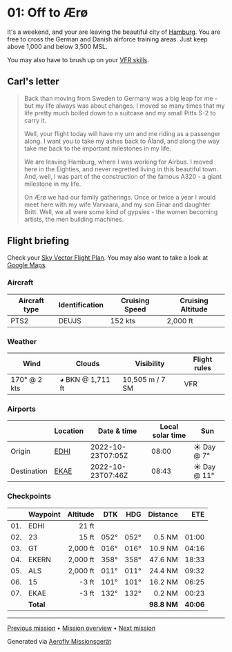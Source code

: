 # 01: Off to Ærø

It's a weekend, and your are leaving the beautiful city of [Hamburg](https://en.wikipedia.org/wiki/Hamburg). You are free to cross the German and Danish airforce training areas. Just keep above 1,000 and below 3,500 MSL.

You may also have to brush up on your [VFR skills](https://journal.3960.org/posts/2019-09-22-vfr-ohne-technischen-schnickschnack/).

## Carl's letter

> Back than moving from Sweden to Germany was a big leap for me - but my life always was about changes. I moved so many times that my life pretty much boiled down to a suitcase and my small Pitts S-2 to carry it.
>
> Well, your flight today will have my urn and me riding as a passenger along. I want you to take my ashes back to Åland, and along the way take me back to the important milestones in my life.
>
> We are leaving Hamburg, where I was working for Airbus. I moved here in the Eighties, and never regretted living in this beautiful town. And, well, I was part of the construction of the famous A320 - a giant milestone in my life.
>
> On Ærø we had our family gatherings. Once or twice a year I would meet here with my wife Varvaara, and my son Einar and daughter Britt. Well, we all were some kind of gypsies - the women becoming artists, the men building machines.

## Flight briefing

Check your [Sky Vector Flight Plan](https://skyvector.com/?ll=53.53760657450579,9.826625623518156&chart=301&zoom=3&fpl=N0152A088%20EDHI%205343N00955E%205430N00952E%205454N00960E%20EKAE). You may also want to take a look at [Google Maps](https://www.google.com/maps/@?api=1&map_action=map&center=53.53760657450579,9.826625623518156&zoom=12&basemap=terrain).

### Aircraft

| Aircraft type | Identification | Cruising Speed | Cruising Altitude |
| ------------- | -------------- | -------------- | ----------------- |
| PTS2          | DEUJS          | 152 kts        | 2,000 ft          |

### Weather

| Wind         | Clouds           | Visibility      | Flight rules |
| ------------ | ---------------- | --------------- | ------------ |
| 170° @ 2 kts | ◕ BKN @ 1,711 ft | 10,505 m / 7 SM | VFR          |

### Airports

|             | Location                                   | Date & time       | Local solar time | Sun         |
| ----------- | ------------------------------------------ | ----------------- | ---------------- | ----------- |
| Origin      | [EDHI](https://skyvector.com/airport/EDHI) | 2022-10-23T07:05Z | 08:00            | ☀ Day @ 7°  |
| Destination | [EKAE](https://skyvector.com/airport/EKAE) | 2022-10-23T07:46Z | 08:43            | ☀ Day @ 11° |

### Checkpoints

|     | Waypoint  | Altitude |  DTK |  HDG |    Distance |       ETE |
| :-: | --------- | -------: | ---: | ---: | ----------: | --------: |
| 01. | EDHI      |    21 ft |      |      |             |           |
| 02. | 23        |    15 ft | 052° | 052° |      0.5 NM |     01:00 |
| 03. | GT        | 2,000 ft | 016° | 016° |     10.9 NM |     04:16 |
| 04. | EKERN     | 2,000 ft | 358° | 358° |     47.6 NM |     18:33 |
| 05. | ALS       | 2,000 ft | 011° | 011° |     24.4 NM |     09:32 |
| 06. | 15        |    -3 ft | 101° | 101° |     16.2 NM |     06:25 |
| 07. | EKAE      |    -3 ft | 132° | 132° |      0.2 NM |     00:23 |
|     | **Total** |          |      |      | **98.8 NM** | **40:06** |

---

[Previous mission](./00_get_to_know_the_pitts_s-2.md) • [Mission overview](./README.md) • [Next mission](./02_bridge_to_koebenhavn.md)

Generated via [Aerofly Missionsgerät](https://github.com/fboes/aerofly-missions)

